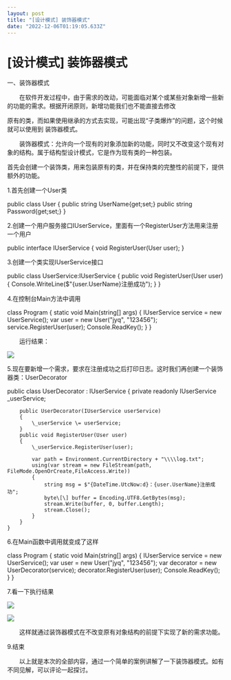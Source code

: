 ```yaml
---
layout: post
title: "[设计模式] 装饰器模式"
date: "2022-12-06T01:19:05.633Z"
---
```

\[设计模式\] 装饰器模式
==============

一、装饰器模式

　　在软件开发过程中，由于需求的改动，可能面临对某个或某些对象新增一些新的功能的需求。根据开闭原则，新增功能我们也不能直接去修改

原有的类，而如果使用继承的方式去实现，可能出现“子类爆炸”的问题，这个时候就可以使用到 装饰器模式。

　　装饰器模式：允许向一个现有的对象添加新的功能，同时又不改变这个现有对象的结构。属于结构型设计模式，它是作为现有类的一种包装。

首先会创建一个装饰类，用来包装原有的类，并在保持类的完整性的前提下，提供额外的功能。

1.首先创建一个User类　

public class User
{
    public string UserName{get;set;}
    public string Password{get;set;}
}

2.创建一个用户服务接口IUserService，里面有一个RegisterUser方法用来注册一个用户

public interface IUserService
{
    void RegisterUser(User user);
}    

3.创建一个类实现IUserService接口

public class UserService:IUserService
{
    public void RegisterUser(User user)
    {
        Console.WriteLine($"{user.UserName}注册成功");
    }
}        

4.在控制台Main方法中调用

class Program
    {
        static void Main(string\[\] args)
        {
            IUserService service \= new UserService();
            var user = new User("jyq", "123456");
            service.RegisterUser(user);
            Console.ReadKey();
        }
    }

　　运行结果：

![](https://img2023.cnblogs.com/blog/2914220/202212/2914220-20221205172234055-162031764.png)

5.现在要新增一个需求，要求在注册成功之后打印日志。这时我们再创建一个装饰器类：UserDecorator

public class UserDecorator : IUserService
    {
        private readonly IUserService \_userService;

        public UserDecorator(IUserService userService)
        {
            \_userService \= userService;
        }
        public void RegisterUser(User user)
        {
            \_userService.RegisterUser(user);

            var path = Environment.CurrentDirectory + "\\\\log.txt";
            using(var stream = new FileStream(path, FileMode.OpenOrCreate,FileAccess.Write))
            {
                string msg = $"{DateTime.UtcNow:d}：{user.UserName}注册成功";
                byte\[\] buffer = Encoding.UTF8.GetBytes(msg);
                stream.Write(buffer, 0, buffer.Length);
                stream.Close();
            }
        }
    }

6.在Main函数中调用就变成了这样　

class Program
    {
        static void Main(string\[\] args)
        {
            IUserService service \= new UserService();
            var user = new User("jyq", "123456");
            var decorator = new UserDecorator(service);
            decorator.RegisterUser(user);
            Console.ReadKey();
        }
    }

7.看一下执行结果

![](https://img2023.cnblogs.com/blog/2914220/202212/2914220-20221205173925302-1996479527.png)

![](https://img2023.cnblogs.com/blog/2914220/202212/2914220-20221205173936370-1632572653.png)

　　这样就通过装饰器模式在不改变原有对象结构的前提下实现了新的需求功能。

9.结束

　　以上就是本次的全部内容，通过一个简单的案例讲解了一下装饰器模式。如有不同见解，可以评论一起探讨。